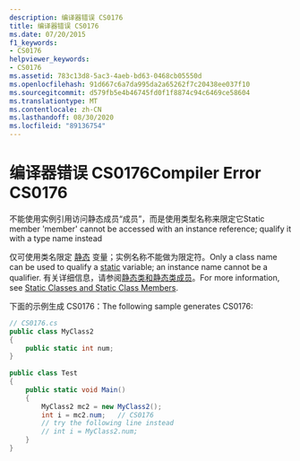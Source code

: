 ```yaml
---
description: 编译器错误 CS0176
title: 编译器错误 CS0176
ms.date: 07/20/2015
f1_keywords:
- CS0176
helpviewer_keywords:
- CS0176
ms.assetid: 783c13d8-5ac3-4aeb-bd63-0468cb05550d
ms.openlocfilehash: 91d667c6a7da995da2a65262f7c20438ee037f10
ms.sourcegitcommit: d579fb5e4b46745fd0f1f8874c94c6469ce58604
ms.translationtype: MT
ms.contentlocale: zh-CN
ms.lasthandoff: 08/30/2020
ms.locfileid: "89136754"
---
```

# <a name="compiler-error-cs0176"></a><span data-ttu-id="03124-103">编译器错误 CS0176</span><span class="sxs-lookup"><span data-stu-id="03124-103">Compiler Error CS0176</span></span>
<span data-ttu-id="03124-104">不能使用实例引用访问静态成员“成员”，而是使用类型名称来限定它</span><span class="sxs-lookup"><span data-stu-id="03124-104">Static member 'member' cannot be accessed with an instance reference; qualify it with a type name instead</span></span>  
  
 <span data-ttu-id="03124-105">仅可使用类名限定 [静态](../language-reference/keywords/static.md) 变量；实例名称不能做为限定符。</span><span class="sxs-lookup"><span data-stu-id="03124-105">Only a class name can be used to qualify a [static](../language-reference/keywords/static.md) variable; an instance name cannot be a qualifier.</span></span> <span data-ttu-id="03124-106">有关详细信息，请参阅[静态类和静态类成员](../programming-guide/classes-and-structs/static-classes-and-static-class-members.md)。</span><span class="sxs-lookup"><span data-stu-id="03124-106">For more information, see [Static Classes and Static Class Members](../programming-guide/classes-and-structs/static-classes-and-static-class-members.md).</span></span>  
  
 <span data-ttu-id="03124-107">下面的示例生成 CS0176：</span><span class="sxs-lookup"><span data-stu-id="03124-107">The following sample generates CS0176:</span></span>  
  
```csharp  
// CS0176.cs  
public class MyClass2  
{  
    public static int num;  
}  
  
public class Test  
{  
    public static void Main()  
    {  
        MyClass2 mc2 = new MyClass2();  
        int i = mc2.num;   // CS0176  
        // try the following line instead  
        // int i = MyClass2.num;  
    }  
}  
```
